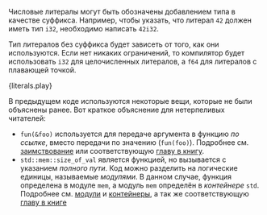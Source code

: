 Числовые литералы могут быть обозначены добавлением типа в качестве суффикса. Например, 
чтобы указать, что литерал `42` должен иметь тип `i32`, необходимо написать `42i32`.

Тип литералов без суффикса будет зависеть от того, как они используются. Если нет никаких 
ограничений, то компилятор будет использовать `i32` для целочисленных литералов, а `f64` для 
литералов с плавающей точкой.

{literals.play}

В предыдущем коде используются некоторые вещи, которые не были объяснены ранее. 
Вот краткое объяснение для нетерпеливых читателей:

* `fun(&foo)` используется для передаче аргумента в функцию *по ссылке*, вместо
  передачи по значению (`fun(foo)`). Подробнее см. [заимствование][borrow] или соответствующую 
  [главу в книгу](http://rurust.github.io/rust_book_ru/src/references-and-borrowing.html).
* `std::mem::size_of_val` является функцией, но вызывается с указанием *полного пути*. 
  Код можно разделить на логические единицы, называемые *модулями*. В данном случае, 
  функция определена в модуле `mem`, а модуль `mem` определён в *контейнере* `std`. 
  Подробнее см. [модули][mod] и [контейнеры][crate], 
  а так же соответствующую [главу в книге](http://rurust.github.io/rust_book_ru/src/crates-and-modules.html) 

[borrow]: ../scope/borrow.html
[mod]: ../mod.html
[crate]: ../crates.html
